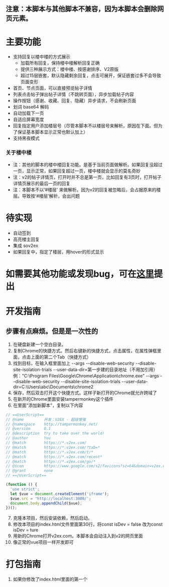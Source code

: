 ## 注意：本脚本与其他脚本不兼容，因为本脚本会删除网页元素。

# 主要功能

- 支持回复以楼中楼的方式展示
    - 加载所有回复，保持楼中楼解析回复正确
    - 提供三种展示方式：楼中楼、按感谢排序、V2原版
    - 超过15层嵌套，默认隐藏剩余回复，点击可展开，保证嵌套过多不会导致页面变形
- 首页、节点页面，可以直接预览帖子详情
- 列表点击帖子弹出帖子详情（不跳转页面），异步加载帖子内容
- 操作按钮（感谢、收藏、回复、隐藏）异步请求，不会刷新页面
- 划词 base64 解码
- 自动加载下一页
- 自适应屏幕宽度
- 回复指定用户添加楼层号（尽管本脚本不以楼层号来解析，原因在下面。但为了保证基本脚本显示正常也默认加上）
- 支持黑夜模式

### 关于楼中楼
- 注：其他的脚本的楼中楼回复功能。是基于当前页面做解析。如果回复没超过一页，显示正常，如果回复超过一页，楼中楼就会显示的莫名奇妙
- 注：v2的帖子详情页，打开时并不总是第一页，比如回复有3页时，打开帖子详情页展示的最后一页的回复
- 注：本脚本不以‘#楼层’ 来做解析。因为v2的回复被忽略后，会占据原来的楼层。导致按‘#楼层’解析，会出问题

# 待实现
- 自动签到
- 高亮楼主回复
- 集成 sov2ex
- 如果回复中，指定了楼层，用hover的形式显示

# 如需要其他功能或发现bug，可在[这里](https://github.com/zyronon/v2ex-script/issues)提出

# 开发指南

## 步骤有点麻烦。但是是一次性的

1. 在硬盘新建一个空白目录。
2. 复制Chrome的快捷方式。然后右键新的快捷方式，点击属性，在属性弹框里面，点击上面的第二个Tab（快捷方式）
3. 找到目标，在输入框里面加上 --args --disable-web-security --disable-site-isolation-trials
   --user-data-dir=第一步建的目录地址（不用加引用）
   例："C:\Program Files\Google\Chrome\Application\chrome.exe" --args --disable-web-security
   --disable-site-isolation-trials --user-data-dir=C:\Users\abc\Documents\chrome2
4. 保存，然后双击打开这个快捷方式。这样子新打开的Chrome就允许跨域了
5. 在新开的Chrome里面安装tampermonkey这个插件
6. 在里面“添加新脚本”，复制以下内容

```js
// ==UserScript==
// @name         开发：V2EX - 超级增强
// @namespace    http://tampermonkey.net/
// @version      0.1
// @description  try to take over the world!
// @author       You
// @match        https://*.v2ex.com/
// @match        https://*.v2ex.com/?tab=*
// @match        https://*.v2ex.com/t/*
// @match        https://*.v2ex.com/recent*
// @match        https://*.v2ex.com/go/*
// @icon         https://www.google.com/s2/favicons?sz=64&domain=v2ex.com
// @grant        none
// ==/UserScript==

(function () {
  'use strict';
  let $vue = document.createElement('iframe');
  $vue.src = 'http://localhost:3000/';
  document.body.appendChild($vue);
})();
```

7. 克隆本项目，然后安装依赖，然后启动。
8. 修改本项目的index.html文件里面第30行，将const isDev = false 改为const isDev = ture
9. 用新的Chrome打开v2ex.com。本脚本会自动注入到v2的网页里面
10. 像正常的vue项目一样开发即可

# 打包指南

1. 如果你修改了index.html里面的第一个<script>标签的内容。那么也要复制到脚本里面。注意：const isDev = true 要修改为 const
   isDev = false。其他的js内容全部复制替换到脚本的第40行之后即可
2. 运行npm run build
3. 复制dist/assets目录下的css和js，css复制替换到脚本的21行，js复制替换到脚本的32行
4. 注意，js和css一定要同时复制。vue打包后的"data-v-c9f8a6c7"这种东西，会重新生成
